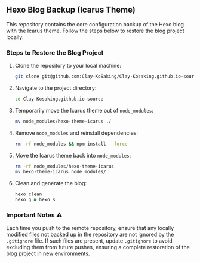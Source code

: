 ## Hexo Blog Backup (Icarus Theme)

This repository contains the core configuration backup of the Hexo blog with the Icarus theme. Follow the steps below to restore the blog project locally:

### Steps to Restore the Blog Project

1. Clone the repository to your local machine:
   ```bash
   git clone git@github.com:Clay-KoSaking/Clay-Kosaking.github.io-source.git
2. Navigate to the project directory:
   ```bash
   cd Clay-Kosaking.github.io-source
3. Temporarily move the Icarus theme out of `node_modules`:
   ```bash
   mv node_modules/hexo-theme-icarus ./
4. Remove `node_modules` and reinstall dependencies:
   ```bash
   rm -rf node_modules && npm install --force
5. Move the Icarus theme back into `node_modules`:
   ```bash
   rm -rf node_modules/hexo-theme-icarus
   mv hexo-theme-icarus node_modules/
6. Clean and generate the blog:
   ```bash
   hexo clean
   hexo g & hexo s

### Important Notes :warning:
Each time you push to the remote repository, ensure that any locally modified files not backed up in the repository are not ignored by the `.gitignore` file.
If such files are present, update `.gitignore` to avoid excluding them from future pushes, ensuring a complete restoration of the blog project in new environments.
